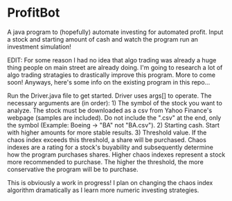 # ProfitBot


A java program to (hopefully) automate investing for automated profit. Input a stock and starting amount of cash and watch the program run an investment simulation!

EDIT: For some reason I had no idea that algo trading was already a huge thing people on main street are already doing. I'm going to research a lot of algo trading stratagies to drastically improve this program. More to come soon! Anyways, here's some info on the existing program in this repo... 

Run the Driver.java file to get started. Driver uses args[] to operate. The necessary arguments are (in order): 1) The symbol of the stock you want to analyze. The stock must be downloaded as a csv from Yahoo Finance's webpage (samples are included). Do not include the ".csv" at the end, only the symbol (Example: Boeing -> "BA" not "BA.csv"). 2) Starting cash. Start with higher amounts for more stable results. 3) Threshold value. If the chaos index exceeds this threshold, a share will be purchased. Chaos indexes are a rating for a stock's buyability and subsequently determine how the program purchases shares. Higher chaos indexes represent a stock more recommended to purchase. The higher the threshold, the more conservative the program will be to purchase. 

This is obviously a work in progress! I plan on changing the chaos index algorithm dramatically as I learn more numeric investing strategies.

